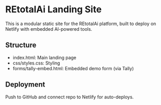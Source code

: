 # REtotalAi Landing Site

This is a modular static site for the REtotalAi platform, built to deploy on Netlify with embedded AI-powered tools.

## Structure
- index.html: Main landing page
- css/styles.css: Styling
- forms/tally-embed.html: Embedded demo form (via Tally)

## Deployment
Push to GitHub and connect repo to Netlify for auto-deploys.
